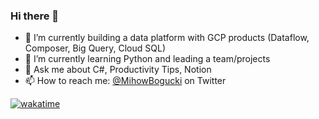 ### Hi there 👋

- 🔭 I’m currently building a data platform with GCP products (Dataflow, Composer, Big Query, Cloud SQL)
- 🌱 I’m currently learning Python and leading a team/projects
- 💬 Ask me about C#, Productivity Tips, Notion
- 📫 How to reach me: [@MihowBogucki](https://twitter.com/MihowBogucki) on Twitter

[![wakatime](https://wakatime.com/badge/user/04b0b065-196b-4a53-b934-3baa2e6c48d7.svg)](https://wakatime.com/@04b0b065-196b-4a53-b934-3baa2e6c48d7)


<!--
**MihowBogucki/MihowBogucki** is a ✨ _special_ ✨ repository because its `README.md` (this file) appears on your GitHub profile.

Here are some ideas to get you started:

- 🔭 I’m currently working on ...
- 🌱 I’m currently learning ...
- 👯 I’m looking to collaborate on ...
- 🤔 I’m looking for help with ...
- 💬 Ask me about ...
- 📫 How to reach me: ...
- 😄 Pronouns: ...
- ⚡ Fun fact: ...
-->
